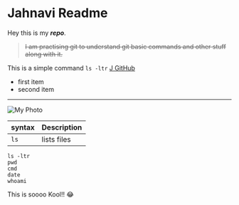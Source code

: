 # Jahnavi Readme
Hey this is my ***repo***.
> ~~I am practising git to understand git basic commands and other  stuff along with it.~~

This is a simple command
`ls -ltr`
[J GitHub](https://github.com/jthotakura97/jthotakura97)

- first item
- second item

---

![My Photo]()

| syntax | Description |
|--------|-------------|
| `ls`   | lists files |

```
ls -ltr
pwd
cmd
date
whoami
```

This is soooo Kool!! :joy:
